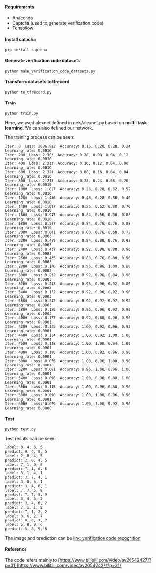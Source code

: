 #### Requirements

+ Anaconda
+ Captcha (used to generate verification code)
+ Tensoflow

#### Install catpcha
`pip install captcha`


#### Generate verification code datasets

`python make_verification_code_datasets.py`

#### Transform datasets to tfrecord

`python to_tfrecord.py`

#### Train

`python train.py` 

Here, we used alexnet defined in nets/alexnet.py based on **multi-task learning**. We can also defined our network.

The training process can be seen:

```
Iter: 0  Loss: 2696.982  Accuracy: 0.16, 0.20, 0.28, 0.24  Learning_rate: 0.0010
Iter: 200  Loss: 2.302  Accuracy: 0.20, 0.08, 0.04, 0.12  Learning_rate: 0.0010
Iter: 400  Loss: 2.312  Accuracy: 0.16, 0.12, 0.04, 0.00  Learning_rate: 0.0010
Iter: 600  Loss: 2.320  Accuracy: 0.08, 0.16, 0.04, 0.04  Learning_rate: 0.0010
Iter: 800  Loss: 2.213  Accuracy: 0.28, 0.24, 0.08, 0.20  Learning_rate: 0.0010
Iter: 1000  Loss: 1.817  Accuracy: 0.28, 0.20, 0.32, 0.52  Learning_rate: 0.0010
Iter: 1200  Loss: 1.456  Accuracy: 0.48, 0.28, 0.56, 0.40  Learning_rate: 0.0010
Iter: 1400  Loss: 1.037  Accuracy: 0.56, 0.52, 0.60, 0.76  Learning_rate: 0.0010
Iter: 1600  Loss: 0.947  Accuracy: 0.84, 0.56, 0.36, 0.88  Learning_rate: 0.0010
Iter: 1800  Loss: 0.507  Accuracy: 0.84, 0.76, 0.76, 0.88  Learning_rate: 0.0010
Iter: 2000  Loss: 0.601  Accuracy: 0.80, 0.76, 0.68, 0.72  Learning_rate: 0.0003
Iter: 2200  Loss: 0.469  Accuracy: 0.84, 0.88, 0.76, 0.92  Learning_rate: 0.0003
Iter: 2400  Loss: 0.427  Accuracy: 0.92, 0.80, 0.80, 0.96  Learning_rate: 0.0003
Iter: 2600  Loss: 0.425  Accuracy: 0.88, 0.76, 0.88, 0.96  Learning_rate: 0.0003
Iter: 2800  Loss: 0.176  Accuracy: 0.96, 0.96, 1.00, 0.88  Learning_rate: 0.0003
Iter: 3000  Loss: 0.202  Accuracy: 0.92, 0.96, 0.84, 0.96  Learning_rate: 0.0003
Iter: 3200  Loss: 0.243  Accuracy: 0.96, 0.96, 0.92, 0.80  Learning_rate: 0.0003
Iter: 3400  Loss: 0.172  Accuracy: 0.92, 0.96, 0.92, 0.96  Learning_rate: 0.0003
Iter: 3600  Loss: 0.342  Accuracy: 0.92, 0.92, 0.92, 0.92  Learning_rate: 0.0003
Iter: 3800  Loss: 0.150  Accuracy: 0.96, 0.96, 0.92, 0.96  Learning_rate: 0.0003
Iter: 4000  Loss: 0.177  Accuracy: 0.92, 0.88, 0.96, 0.96  Learning_rate: 0.0001
Iter: 4200  Loss: 0.125  Accuracy: 1.00, 0.92, 0.96, 0.92  Learning_rate: 0.0001
Iter: 4400  Loss: 0.114  Accuracy: 1.00, 0.92, 1.00, 1.00  Learning_rate: 0.0001
Iter: 4600  Loss: 0.128  Accuracy: 1.00, 1.00, 0.84, 1.00  Learning_rate: 0.0001
Iter: 4800  Loss: 0.100  Accuracy: 1.00, 0.92, 0.96, 0.96  Learning_rate: 0.0001
Iter: 5000  Loss: 0.075  Accuracy: 1.00, 0.96, 1.00, 0.96  Learning_rate: 0.0001
Iter: 5200  Loss: 0.061  Accuracy: 0.96, 1.00, 0.96, 1.00  Learning_rate: 0.0001
Iter: 5400  Loss: 0.098  Accuracy: 1.00, 0.96, 0.88, 1.00  Learning_rate: 0.0001
Iter: 5600  Loss: 0.145  Accuracy: 1.00, 0.96, 0.88, 0.96  Learning_rate: 0.0001
Iter: 5800  Loss: 0.090  Accuracy: 1.00, 1.00, 0.96, 0.96  Learning_rate: 0.0001
Iter: 6000  Loss: 0.079  Accuracy: 1.00, 1.00, 0.92, 0.96  Learning_rate: 0.0000
```


#### Test

`python test.py`

Test results can be seen:

```
label: 0, 4, 3, 5
predict: 0, 4, 8, 5
label: 2, 8, 4, 5
predict: 2, 8, 4, 5
label: 7, 1, 0, 5
predict: 7, 1, 0, 5
label: 3, 1, 4, 1
predict: 3, 7, 4, 1
label: 3, 0, 6, 1
predict: 3, 4, 6, 1
label: 7, 7, 5, 9
predict: 7, 7, 5, 9
label: 3, 4, 6, 2
predict: 3, 4, 6, 2
label: 7, 1, 1, 2
predict: 7, 1, 2, 2
label: 0, 6, 2, 7
predict: 0, 6, 7, 7
label: 5, 8, 9, 6
predict: 5, 8, 9, 6
```

The image and prediction can be [link: verification code recognition](https://github.com/zhulf0804/Tensorflow-Learning/blob/master/tf_relearn/10-4%20%E9%AA%8C%E8%AF%81%E7%A0%81%E6%B5%8B%E8%AF%95.ipynb)


#### Reference

The code refers mainly to [https://www.bilibili.com/video/av20542427/?p=31](https://www.bilibili.com/video/av20542427/?p=31)